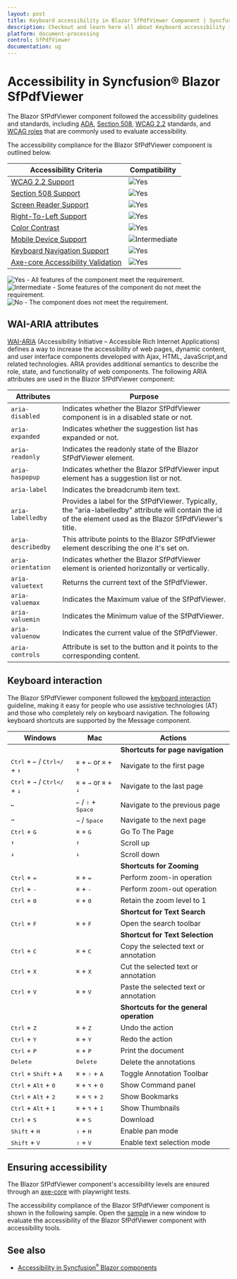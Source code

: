 ```yaml
---
layout: post
title: Keyboard accessibility in Blazor SfPdfViewer Component | Syncfusion
description: Checkout and learn here all about Keyboard accessibility in Syncfusion Blazor SfPdfViewer component and more.
platform: document-processing
control: SfPdfViewer
documentation: ug
---
```


# Accessibility in Syncfusion® Blazor SfPdfViewer
The Blazor SfPdfViewer component followed the accessibility guidelines and standards, including [ADA](https://www.ada.gov/), [Section 508](https://www.section508.gov/), [WCAG 2.2](https://www.w3.org/TR/WCAG22/) standards, and [WCAG roles](https://www.w3.org/TR/wai-aria/#roles) that are commonly used to evaluate accessibility.

The accessibility compliance for the Blazor SfPdfViewer component is outlined below.

| Accessibility Criteria | Compatibility |
| -- | -- |
| [WCAG 2.2 Support](https://blazor.syncfusion.com/documentation/common/accessibility#accessibility-standards) | <img src="https://cdn.syncfusion.com/content/images/landing-page/yes.png" alt="Yes"> |
| [Section 508 Support](https://blazor.syncfusion.com/documentation/common/accessibility#accessibility-standards) | <img src="https://cdn.syncfusion.com/content/images/landing-page/yes.png" alt="Yes"> |
| [Screen Reader Support](https://blazor.syncfusion.com/documentation/common/accessibility#screen-reader-support) | <img src="https://cdn.syncfusion.com/content/images/landing-page/yes.png" alt="Yes"> |
| [Right-To-Left Support](https://blazor.syncfusion.com/documentation/common/accessibility#right-to-left-support) | <img src="https://cdn.syncfusion.com/content/images/landing-page/yes.png" alt="Yes"> |
| [Color Contrast](https://blazor.syncfusion.com/documentation/common/accessibility#color-contrast) | <img src="https://cdn.syncfusion.com/content/images/landing-page/yes.png" alt="Yes"> |
| [Mobile Device Support](https://blazor.syncfusion.com/documentation/common/accessibility#mobile-device-support) | <img src="https://cdn.syncfusion.com/content/images/documentation/partial.png" alt="Intermediate"> |
| [Keyboard Navigation Support](https://blazor.syncfusion.com/documentation/common/accessibility#keyboard-navigation-support) |<img src="https://cdn.syncfusion.com/content/images/landing-page/yes.png" alt="Yes"> |
| [Axe-core Accessibility Validation](https://blazor.syncfusion.com/documentation/common/accessibility#ensuring-accessibility) | <img src="https://cdn.syncfusion.com/content/images/landing-page/yes.png" alt="Yes"> |

<style>
    .post .post-content img {
        display: inline-block;
        margin: 0.5em 0;
    }
</style>
<div><img src="https://cdn.syncfusion.com/content/images/documentation/full.png" alt="Yes"> - All features of the component meet the requirement.</div>

<div><img src="https://cdn.syncfusion.com/content/images/documentation/partial.png" alt="Intermediate"> - Some features of the component do not meet the requirement.</div>

<div><img src="https://cdn.syncfusion.com/content/images/documentation/not-supported.png" alt="No"> - The component does not meet the requirement.</div>

## WAI-ARIA attributes

[WAI-ARIA](https://www.w3.org/WAI/ARIA/apg/patterns/alert/) (Accessibility Initiative – Accessible Rich Internet Applications) defines a way to increase the accessibility of web pages, dynamic content, and user interface components developed with Ajax, HTML, JavaScript,and related technologies. ARIA provides additional semantics to describe the role, state, and functionality of web components. The following ARIA attributes are used in the Blazor SfPdfViewer component:

| Attributes | Purpose |
| --- | --- |
| `aria-disabled`| Indicates whether the Blazor SfPdfViewer component is in a disabled state or not.|
| `aria-expanded`| Indicates whether the suggestion list has expanded or not. |
| `aria-readonly` | Indicates the readonly state of the Blazor SfPdfViewer element. |
| `aria-haspopup` | Indicates whether the Blazor SfPdfViewer input element has a suggestion list or not. |
| `aria-label` | Indicates the breadcrumb item text. |
| `aria-labelledby` | Provides a label for the SfPdfViewer. Typically, the "aria-labelledby" attribute will contain the id of the element used as the Blazor SfPdfViewer's title. |
| `aria-describedby` | This attribute points to the Blazor SfPdfViewer element describing the one it's set on. |
| `aria-orientation` | Indicates whether the Blazor SfPdfViewer element is oriented horizontally or vertically. |
| `aria-valuetext` | Returns the current text of the SfPdfViewer. |
| `aria-valuemax` | Indicates the Maximum value of the SfPdfViewer. |
| `aria-valuemin` | Indicates the Minimum value of the SfPdfViewer. |
| `aria-valuenow` | Indicates the current value of the SfPdfViewer. |
| `aria-controls` | Attribute is set to the button and it points to the corresponding content. |

## Keyboard interaction

The Blazor SfPdfViewer component followed the [keyboard interaction](https://www.w3.org/WAI/ARIA/apg/patterns/alert/#keyboardinteraction) guideline, making it easy for people who use assistive technologies (AT) and those who completely rely on keyboard navigation. The following keyboard shortcuts are supported by the Message component.

| Windows | Mac | Actions |
| --- | --- | --- |
|||**Shortcuts for page navigation**|
| <kbd>Ctrl</kbd> + <kbd>←</kbd> / <kbd>Ctrl</</kbd> + <kbd>↑</kbd> | <kbd>⌘</kbd> + <kbd>←</kbd> or <kbd>⌘</kbd> + <kbd>↑</kbd> |Navigate to the first page |
| <kbd>Ctrl</kbd> + <kbd>→</kbd> / <kbd>Ctrl</</kbd> + <kbd>↓</kbd> | <kbd>⌘</kbd> + <kbd>→</kbd> or <kbd>⌘</kbd> + <kbd>↓</kbd> |Navigate to the last page |
| <kbd>←</kbd> | <kbd>←</kbd> / <kbd>⇧</kbd> + <kbd>Space</kbd> |Navigate to the previous page |
| <kbd>→</kbd> | <kbd>→</kbd> / <kbd>Space</kbd> | Navigate to the next page |
| <kbd>Ctrl</kbd> + <kbd>G</kbd> | <kbd>⌘</kbd> + <kbd>G</kbd> | Go To The Page|
|<kbd>↑</kbd> |<kbd>↑</kbd> |Scroll up|
| <kbd>↓</kbd> | <kbd>↓</kbd> | Scroll down|
|||**Shortcuts for Zooming**|
|<kbd>Ctrl</kbd> + <kbd>=</kbd> |<kbd>⌘</kbd> + <kbd>=</kbd> | Perform zoom-in operation |
| <kbd>Ctrl</kbd> + <kbd>-</kbd> | <kbd>⌘</kbd> + <kbd>-</kbd> | Perform zoom-out operation |
|<kbd>Ctrl</kbd> + <kbd>0</kbd> | <kbd>⌘</kbd> + <kbd>0</kbd> | Retain the zoom level to 1 |
|||**Shortcut for Text Search**|
| <kbd>Ctrl</kbd> + <kbd>F</kbd> | <kbd>⌘</kbd> + <kbd>F</kbd> | Open the search toolbar|
|||**Shortcut for Text Selection**|
|<kbd>Ctrl</kbd> + <kbd>C</kbd> | <kbd>⌘</kbd> + <kbd>C</kbd> | Copy the selected text or annotation |
| <kbd>Ctrl</kbd> + <kbd>X</kbd> | <kbd>⌘</kbd> + <kbd>X</kbd> |Cut the selected text or annotation |
|<kbd>Ctrl</kbd> + <kbd>V</kbd> | <kbd>⌘</kbd> + <kbd>V</kbd> |Paste the selected text or annotation |
|||**Shortcuts for the general operation**|
| <kbd>Ctrl</kbd> + <kbd>Z</kbd> | <kbd>⌘</kbd> + <kbd>Z</kbd> |Undo the action|
|<kbd>Ctrl</kbd> + <kbd>Y</kbd> | <kbd>⌘</kbd> + <kbd>Y</kbd> |Redo the action|
| <kbd>Ctrl</kbd> + <kbd>P</kbd> | <kbd>⌘</kbd> + <kbd>P</kbd> |Print the document|
| <kbd>Delete</kbd> | <kbd>Delete</kbd> |Delete the annotations|
| <kbd>Ctrl</kbd>  + <kbd>Shift</kbd> + <kbd>A</kbd> | <kbd>⌘</kbd> + <kbd>⇧</kbd> + <kbd>A</kbd> |Toggle Annotation Toolbar|
| <kbd>Ctrl</kbd> + <kbd>Alt</kbd> + <kbd>0</kbd> | <kbd>⌘</kbd> + <kbd>⌥</kbd> + <kbd>0</kbd> |Show Command panel|
| <kbd>Ctrl</kbd> + <kbd>Alt</kbd> + <kbd>2</kbd> | <kbd>⌘</kbd> + <kbd>⌥</kbd> + <kbd>2</kbd> |Show Bookmarks|
|<kbd>Ctrl</kbd> + <kbd>Alt</kbd> + <kbd>1</kbd> | <kbd>⌘</kbd> + <kbd>⌥</kbd> + <kbd>1</kbd> |Show Thumbnails|
| <kbd>Ctrl</kbd> + <kbd>S</kbd> | <kbd>⌘</kbd> + <kbd>S</kbd> |Download|
| <kbd>Shift</kbd> + <kbd>H</kbd> | <kbd>⇧</kbd> + <kbd>H</kbd> |Enable pan mode |
| <kbd>Shift</kbd> + <kbd>V</kbd> |<kbd>⇧</kbd> + <kbd>V</kbd> |Enable text selection mode|

## Ensuring accessibility

The Blazor SfPdfViewer component's accessibility levels are ensured through an [axe-core](https://www.nuget.org/packages/Deque.AxeCore.Playwright) with playwright tests.

The accessibility compliance of the Blazor SfPdfViewer component is shown in the following sample. Open the [sample](https://blazor.syncfusion.com/accessibility/pdfviewer) in a new window to evaluate the accessibility of the Blazor SfPdfViewer component with accessibility tools.

## See also

* [Accessibility in Syncfusion<sup style="font-size:70%">&reg;</sup> Blazor components](https://blazor.syncfusion.com/documentation/common/accessibility)